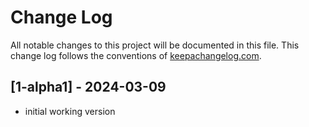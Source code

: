 # Change Log
All notable changes to this project will be documented in this file. This change log follows the conventions of [keepachangelog.com](http://keepachangelog.com/).

## [1-alpha1] - 2024-03-09
- initial working version
